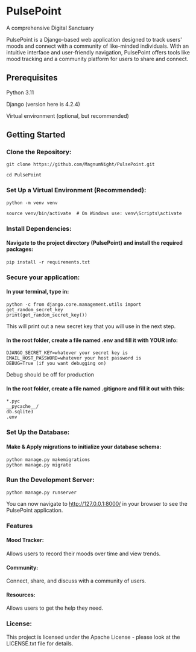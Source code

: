 
# PulsePoint
A comprehensive Digital Sanctuary

PulsePoint is a Django-based web application designed to track users' moods and connect with a community of like-minded individuals. With an intuitive interface and user-friendly navigation, PulsePoint offers tools like mood tracking and a community platform for users to share and connect.

## Prerequisites
Python 3.11

Django (version here is 4.2.4)

Virtual environment (optional, but recommended)

## Getting Started
### Clone the Repository:

```
git clone https://github.com/MagnumNight/PulsePoint.git

cd PulsePoint
```
### Set Up a Virtual Environment (Recommended):
```
python -m venv venv

source venv/bin/activate  # On Windows use: venv\Scripts\activate
```

### Install Dependencies:

#### Navigate to the project directory (PulsePoint) and install the required packages:
```
pip install -r requirements.txt
```

### Secure your application:

#### In your terminal, type in:
```
python -c from django.core.management.utils import get_random_secret_key
print(get_random_secret_key())
``` 
This will print out a new secret key that you will use in the next step.

#### In the root folder, create a file named .env and fill it with YOUR info:
```
DJANGO_SECRET_KEY=whatever your secret key is
EMAIL_HOST_PASSWORD=whatever your host password is
DEBUG=True (if you want debugging on)
```
Debug should be off for production

#### In the root folder, create a file named .gitignore and fill it out with this:
```
*.pyc
__pycache__/
db.sqlite3
.env
```

### Set Up the Database:

#### Make & Apply migrations to initialize your database schema:
```
python manage.py makemigrations
python manage.py migrate
```
### Run the Development Server:
```
python manage.py runserver
```
You can now navigate to http://127.0.0.1:8000/ in your browser to see the PulsePoint application.

### Features
#### Mood Tracker: 
Allows users to record their moods over time and view trends.

#### Community: 
Connect, share, and discuss with a community of users.

#### Resources:
Allows users to get the help they need.

### License:
This project is licensed under the Apache License - please look at the LICENSE.txt file for details.
